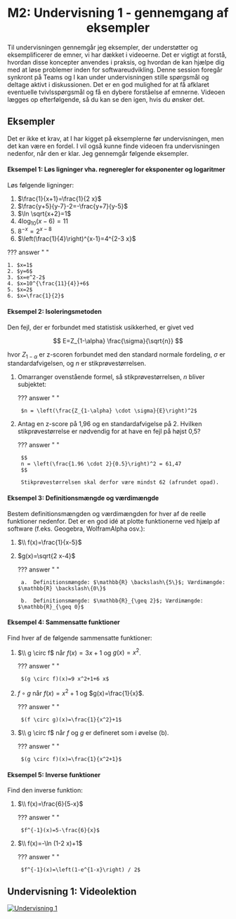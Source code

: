 <h1 align="center">M2: Undervisning 1 - gennemgang af eksempler</h1>

Til undervisningen gennemgår jeg eksempler, der understøtter og eksemplificerer de emner, vi har dækket i videoerne. Det er vigtigt at forstå, hvordan disse koncepter anvendes i praksis, og hvordan de kan hjælpe dig med at løse problemer inden for softwareudvikling. Denne session foregår synkront på Teams og I kan under undervisningen stille spørgsmål og deltage aktivt i diskussionen. Det er en god mulighed for at få afklaret eventuelle tvivlsspørgsmål og få en dybere forståelse af emnerne. Videoen lægges op efterfølgende, så du kan se den igen, hvis du ønsker det.

## Eksempler

Det er ikke et krav, at I har kigget på eksemplerne før undervisningen, men det kan være en fordel. I vil også kunne finde videoen fra undervisningen nedenfor, når den er klar. Jeg gennemgår følgende eksempler.

<style>
body[data-md-color-scheme] .md-content ol       { list-style-type: lower-alpha; }
body[data-md-color-scheme] .md-content ol li    { padding-left: 10px; }
</style>

#### Eksempel 1: Løs ligninger vha. regneregler for eksponenter og logaritmer

Løs følgende ligninger:

1. $\frac{1}{x+1}=\frac{1}{2 x}$
2. $\frac{y+5}{y-7}-2=-\frac{y+7}{y-5}$
3. $\ln \sqrt{x+2}=1$
4. $4 \log _{10}(x-6)=11$
5. $8^{-x}=2^{x-8}$
6. $\left(\frac{1}{4}\right)^{x-1}=4^{2-3 x}$

??? answer "&nbsp;"

    1. $x=1$
    2. $y=6$
    3. $x=e^2-2$
    4. $x=10^{\frac{11}{4}}+6$
    5. $x=2$
    6. $x=\frac{1}{2}$


#### Eksempel 2: Isoleringsmetoden

Den fejl, der er forbundet med statistisk usikkerhed, er givet ved

$$
E=Z_{1-\alpha} \frac{\sigma}{\sqrt{n}}
$$

hvor $Z_{1-\alpha}$ er z-scoren forbundet med den standard normale fordeling, $\sigma$ er standardafvigelsen, og $n$ er stikprøvestørrelsen.

1. Omarranger ovenstående formel, så stikprøvestørrelsen, $n$ bliver subjektet:

    ??? answer "&nbsp;"

        $n = \left(\frac{Z_{1-\alpha} \cdot \sigma}{E}\right)^2$

2. Antag en z-score på 1,96 og en standardafvigelse på 2. Hvilken stikprøvestørrelse er nødvendig for at have en fejl på højst 0,5?

    ??? answer "&nbsp;"
        
        $$ 
        n = \left(\frac{1.96 \cdot 2}{0.5}\right)^2 = 61,47
        $$

        Stikprøvestørrelsen skal derfor være mindst 62 (afrundet opad).

#### Eksempel 3: Definitionsmængde og værdimængde
Bestem definitionsmængden og værdimængden for hver af de reelle funktioner nedenfor. Det er en god idé at plotte funktionerne ved hjælp af software (f.eks. Geogebra, WolframAlpha osv.):

1. $\\ f(x)=\frac{1}{x-5}$
2. $g(x)=\sqrt{2 x-4}$

    ??? answer "&nbsp;"

        a.  Definitionsmængde: $\mathbb{R} \backslash\{5\}$; Værdimængde: $\mathbb{R} \backslash\{0\}$

        b.  Definitionsmængde: $\mathbb{R}_{\geq 2}$; Værdimængde: $\mathbb{R}_{\geq 0}$

#### Eksempel 4: Sammensatte funktioner
Find hver af de følgende sammensatte funktioner:

1. $\\ g \circ f$ når $f(x)=3 x+1$ og $g(x)=x^2$.

    ??? answer "&nbsp;"

        $(g \circ f)(x)=9 x^2+1+6 x$

2. $f \circ g$ når $f(x)=x^2+1$ og $g(x)=\frac{1}{x}$.
   
    ??? answer "&nbsp;"

        $(f \circ g)(x)=\frac{1}{x^2}+1$

3. $\\ g \circ f$ når $f$ og $g$ er defineret som i øvelse (b).
   
    ??? answer "&nbsp;"

        $(g \circ f)(x)=\frac{1}{x^2+1}$

#### Eksempel 5: Inverse funktioner
Find den inverse funktion:

1. $\\ f(x)=\frac{6}{5-x}$

    ??? answer "&nbsp;"

        $f^{-1}(x)=5-\frac{6}{x}$

2. $\\ f(x)=-\ln (1-2 x)+1$
   
    ??? answer "&nbsp;"

        $f^{-1}(x)=\left(1-e^{1-x}\right) / 2$

## Undervisning 1: Videolektion
[![Undervisning 1](https://img.youtube.com/vi/2v0g3q4x8aA/0.jpg)](https://www.youtube.com/watch?v=2v0g3q4x8aA)